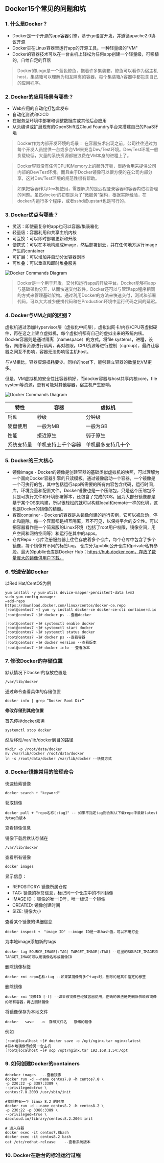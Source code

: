 ## Docker15个常见的问题和坑

### 1. 什么是Docker？
* Docker是一个开源的app容器引擎，基于go语言开发，并遵循apache2.0协议开源
* Docker实在Linux容器里运行app的开源工具，一种轻量级的"VM"
* Docker的容器技术可以在一台主机上轻松为任何app创建一个轻量级，可移植的，自给自足的容器

> Docker的Logo是一个蓝色鲸鱼，拖着许多集装箱，鲸鱼可以看作为宿主机host，集装箱可以理解为相互隔离的容器，每个集装箱/r容器中都包含自己的应用程序。

### 2. Docker的应用场景有哪些？
* Web应用的自动化打包盒发布
* 自动化测试和CICD
* 在服务型环境中部署和调整数据库或其他后台应用
* 从头编译或扩展现有的OpenShift或Cloud Foundry平台来搭建自己的PaaS环境

> Docker作为内部开发环境的场景： 在容器技术出现之前，公司往往通过为每个开发人员提供一台或多台VM来充当Dev/Test环境。Dev/Test环境一般负载较低，大量的系统资源都被浪费在VM本身的进程上了。

> Docker容器没有任何CPU和Memory上的额外开销，很适合用来提供公司内部的Dev/Test环境。而且由于Docker镜像可以很方便的在公司内部分享，这对Dev/Test环境的规范性很有帮助。

> 如果把容器作为Dev机使用，需要解决的是远程登录容器和容器内进程管理的问题。虽然docker的初衷是为了“微服务”架构，根据实际经验，在docker内运行多个程序，或者sshd或upstart也是可行的。

### 3. Docker优点有哪些？
* 灵活：即使最复杂的app也可以容器/集装箱化
* 轻量级：容器利用和共享主机内核
* 可互换：可以即时部署更新和升级
* 便携式：可以在本地构建成image，然后部署到云，并在任何地方运行image产生的container
* 可扩展：可以增加并自动分发容器副本
* 可堆叠：可以垂直和即时堆叠服务

![Docker Commands Diagram](../images/docker_commands_diagram.png)

> Docker是一个用于开发，交付和运行app的开放平台。Docker能够将app与基础架构分开，从而快速交付软件。Docker还可以与管理app程序相同的方式来管理基础架构。通过利用Docker的方法来快速交付，测试和部署代码，可以大大减少便携代码和在Production环境中运行代码之间的延迟。

### 4. Docker与VM之间的区别？
虚拟机通过添加Hypervisor层（虚拟化中间层），虚拟出网卡/内存/CPU等虚拟硬件，再在这之上建立虚拟机，每个虚拟机都有自己的虚拟出来的系统内核。Docker容器则是通过隔离（namespace）的方式，将file systems，进程，设备，网络等资源进行隔离，再对权限，CPU资源等进行控制（cgroup），最终让容器之间互不影响，容器无法影响宿主机host。

与VM相比，容器资源损耗要少。同样的host下，能够建立容器的数量比VM更多。

但是，VM虚拟机的安全性比容器稍好，而docker容器与host共享内核core，file system等资源，更有可能对其他容器，宿主机产生影响。

![Docker Commands Diagram](../images/VM_vs_Container_0.jpg)

| 特性      | 容器 | 虚拟机 |
| ----------- | ----------- | ----------- |
| 启动      | 秒级       | 分钟级       |
| 硬盘使用   | 一般为MB        | 一般为GB        |
| 性能   | 接近原生        | 弱于原生       |
| 系统支持量   | 单机支持上千个容器        | 单机最多支持几十个        |

### 5. Docker的三大核心
* 镜像image - Docker的镜像是创建容器的基础类似虚拟机的快照，可以理解为一个面向Docker容器引擎的只读模板。通过镜像启动一个容器，一个镜像是一个可执行的包，其中包括运行app所需要的所有内容包含代码，运行时间，库，环境变量和配置文件。Docker镜像也是一个压缩包，只是这个压缩包不只是可执行文件和环境部署脚本，还包含了完成的OS。因为大部分镜像都是基于某个OS来构建，所以很轻松的就可以构建local和remote一样的化境，这也是Docker的镜像的精髓。
* 容器container - Docker的容器是从镜像创建的运行实例，它可以被启动，停止和删除。每一个容器都是相互隔离，互不可见，以保持平台的安全性。可以把容器看作是一个简易版的Linux环境（包括了root用户权限，镜像空间，用户空间和网络空间等）和运行在其中的apps。
* 仓库Repo - 仓库注册服务器上往往存放着多个仓库，每个仓库中包含了多个镜像，每个镜像有不同的标签tag。 仓库分为public公开仓库和private私有参股。最大的public仓库是Docker Hub：https://hub.docker.com，存放了数量庞大的镜像供用户下载。

### 6. 快速安装Docker
以Red Hat/CentOS为例

```console
yum install -y yum-utils device-mapper-persistent-data lvm2
sudo yum-config-manager
–add-repo
https://download.docker.com/linux/centos/docker-ce.repo
[root@centos7 ~] yum -y install docker-ce docker-ce-cli containerd.io
[root@centos7 ~]# docker ps --查看docker
```
```console
[root@centos7 ~]# systemctl enable docker
[root@centos7 ~]# systemctl start docker
[root@centos7 ~]# systemctl status docker
[root@centos7 ~]# docker ps --查看容器
[root@centos7 ~]# docker version --查看版本
[root@centos7 ~]# docker info --查看版本
```

### 7. 修改Docker的存储位置

默认情况下Docker的存放位置是 
```console
/var/lib/docker
```

通过命令查看具体的存储位置
```console
docker info | grep “Docker Root Dir”
```

**修改存储到其他位置**

首先停掉docker服务
```console
systemctl stop docker
```

然后移动/var/lib/docker到目的路径
```console
mkdir -p /root/data/docker
mv /var/lib/docker /root/data/docker
ln -s /root/data/docker /var/lib/docker --快捷方式
```

### 8. Docker镜像常用的管理命令

快速检索镜像
```console
docker search + "keyword"
```

获取镜像
```console
docker pull + "repo名称[:tag]" -- 如果不指定tag则会默认下载repo中最新latest为tag的版本
```

查看镜像信息

镜像下载后默认存储在 
```console
/var/lib/docker
```

查看所有镜像
```console
docker images
```
显示信息：
* REPOSITORY: 镜像所属仓库
* TAG: 镜像的标签信息，标记同一个仓库中的不同镜像
* IMAGE ID ：镜像的唯一ID号，唯一标识一个镜像
* CREATED: 镜像创建时间
* SIZE: 镜像大小

查看某个镜像的详细信息
```console
docker inspect +　"image ID" --image ID是一串hash值，可以不用打全
```

为本地image添加新的tags
```console
docker tag SOURCE_IMAGE[:TAG] TARGET_IMAGE[:TAG] --这里的SOURCE_IMAGE和TARGET_IMAGE可以用镜像名称或镜像ID
```

删除镜像标签
```console
docker rmi repo名称:tag --如果某镜像有多个tags时，删除的是其中指定的标签
```

删除镜像
```console
docker rmi 镜像ID [-f] --如果该镜像已经被容器使用，正确的做法是先删除依赖该镜像的所有容器，再去删除镜像
```

将镜像保存为本地文件
```console
docker   save   -o  存储文件名   存储的镜像
```
例如
```console
[root@localhost ~]# docker save -o /opt/nginx.tar nginx:latest
#将本地镜像传给另一台主机
[root@localhost ~]# scp /opt/nginx.tar 192.168.1.54:/opt
```

### 9. 如何创建Docker的containers
```console
#docker images   --查看镜像
docker run -d --name centos7.8 -h centos7.8 \
-p 220:22 -p 3387:3389 \
--privileged=true \
centos:7.8.2003 /usr/sbin/init

#我想拥有一个 linux 8.2 的环境
docker run -d --name centos8.2 -h centos8.2 \
-p 230:22 -p 3386:3389 \
--privileged=true \
daocloud.io/library/centos:8.2.2004 init

# 进入容器
docker exec -it centos7.8bash
docker exec -it centos8.2 bash
cat /etc/redhat-release    --查看系统版本
```

### 10. Docker在后台的标准运行过程


